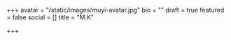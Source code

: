 +++
avatar = "/static/images/muyi-avatar.jpg"
bio = ""
draft = true
featured = false
social = []
title = "M.K"

+++
